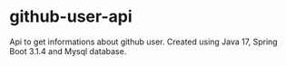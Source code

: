 # github-user-api
Api to get informations about github user. Created using Java 17, Spring Boot 3.1.4 and Mysql database.
